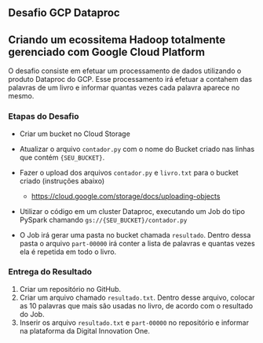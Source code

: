 ## Desafio GCP Dataproc
## Criando um ecossitema Hadoop totalmente gerenciado com Google Cloud Platform
O desafio consiste em efetuar um processamento de dados utilizando o produto Dataproc do GCP. 
Esse processamento irá efetuar a contahem das palavras de um livro e informar quantas vezes cada palavra aparece no mesmo.

### Etapas do Desafio
- Criar um bucket no Cloud Storage
- Atualizar o arquivo ```contador.py``` com o nome do Bucket criado nas linhas que contém ```{SEU_BUCKET}```.
- Fazer o upload dos arquivos ```contador.py``` e ```livro.txt``` para o bucket criado (instruções abaixo)
    - https://cloud.google.com/storage/docs/uploading-objects

- Utilizar o código em um cluster Dataproc, executando um Job do tipo PySpark chamando ```gs://{SEU_BUCKET}/contador.py```
- O Job irá gerar uma pasta no bucket chamada ```resultado```. Dentro dessa pasta o arquivo ```part-00000``` irá conter a lista 
de palavras e quantas vezes ela é repetida em todo o livro.

### Entrega do Resultado
1. Criar um repositório no GitHub.
2. Criar um arquivo chamado ```resultado.txt```. Dentro desse arquivo, colocar as 10 palavras que mais são usadas no livro, de acordo com o resultado do Job.
3. Inserir os arquivo ```resultado.txt``` e ```part-00000``` no repositório e informar na plataforma da Digital Innovation One.
